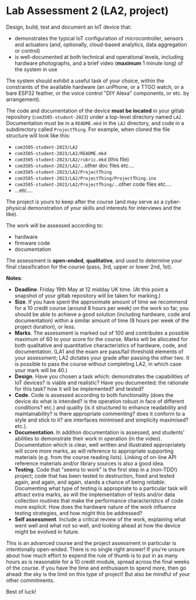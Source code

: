 
# Lab Assessment 2 (LA2, project) ###########################################

Design, build, test and document an IoT device that:

- demonstrates the typical IoT configuration of microcontroller, sensors and
  actuators (and, optionally, cloud-based analytics, data aggregation or
  control)
- is well-documented at both technical and operational levels, including
  hardware photographs, and a brief video (**maximum** 1 minute long) of the
  system in use

The system should exhibit a useful task of your choice, within the constraints
of the available hardware (an unPhone, or a TTGO watch, or a bare ESP32
feather, or the voice control "DIY Alexa" components, or etc. by arrangement).

The code and documentation of the device **must be located** in your gitlab
repository (`com3505-student-2023`) under a top-level directory named `LA2`.
Documentation must be in a `README.mkd` in the `LA2` directory, and code in a
subdirectory called `ProjectThing`. For example, when cloned the file
structure will look like this:

- `com3505-student-2023/LA2`
- `com3505-student-2023/LA2/README.mkd`
- `com3505-student-2023/LA2/rubric.mkd` (this file)
- `com3505-student-2023/LA2/`...other doc files etc....
- `com3505-student-2023/LA2/ProjectThing`
- `com3505-student-2023/LA2/ProjectThing/ProjectThing.ino`
- `com3505-student-2023/LA2/ProjectThing/`...other code files etc....
- ...etc....

The project is yours to keep after the course (and may serve as a
cyber-physical demonstration of your skills and interests for interviews and
the like).

The work will be assessed according to:

- hardware
- firmware code
- documentation

The assessment is **open-ended**, **qualitative**, and used to determine your
final classification for the course (pass, 3rd, upper or lower 2nd, 1st).

**Notes**:

- **Deadline**. Friday 19th May at 12 midday UK time. (At this point a
  snapshot of your gitlab repository will be taken for marking.)
- **Size**. If you have spent the approximate amount of time we recommend for
  a 10 credit course (around 8 hours per week) on the work so far, you should
  be able to achieve a good solution (including hardware, code and
  documentation) within a similar amount of time (8 hours per week of the
  project duration), or less.
- **Marks**. The assessment is marked out of 100 and contributes a possible
  maximum of 60 to your score for the course. Marks will be allocated for both
  qualitative and quantitative characteristics of hardware, code, and
  documentation. (LA1 and the exam are pass/fail threshold elements of your
  assessment; LA2 dictates your grade after passing the other two. It is
  possible to pass the course without completing LA2, in which case your mark
  will be 40.)
- **Design**. Have you chosen a task which: demonstrates the capabilities of
  IoT devices? is viable and realistic? Have you documented: the rationale for
  this task? how it will be implemented? and tested?
- **Code**. Code is assessed according to both functionality (does the device
  do what is intended? is the operation robust in face of different
  conditions? etc.) and quality (is it structured to enhance readability and
  maintainability? is there appropriate commenting? does it conform to a style
  and stick to it? are interfaces minimised and simplicity maximised? etc.).
- **Documentation**. In addition documentation is assessed, and students'
  abilities to demonstrate their work in operation (in the video).
  Documentation which is clear, well written and illustrated appropriately
  will score more marks, as will reference to appropriate supporting materials
  (e.g. from the course reading lists). Linking of on-line API reference
  materials and/or library sources is also a good idea.
- **Testing**. Code that "seems to work" is the first step in a (non-TDD!)
  project; code that has been tested to destruction, fixed and tested again,
  and again, and again, stands a chance of being _reliable_. Documenting what
  type of testing is appropriate to a particular task will attract extra
  marks, as will the implementation of tests and/or data collection routines
  that make the performance characteristics of code more explicit. How does
  the hardware nature of the work influence testing strategies, and how might
  this be addressed?
- **Self assessment**. Include a critical review of the work, explaining what
  went well and what not so well, and looking ahead at how the device might be
  evolved in future.

This is an advanced course and the project assessment in particular is
intentionally open-ended. There is no single right answer! If you're unsure
about how much effort to expend the rule of thumb is to put in as many hours
as is reasonable for a 10 credit module, spread across the final weeks of the
course. If you have the time and enthusiasm to spend more, then go ahead: the
sky is the limit on this type of project! But also be mindful of your other
commitments.

Best of luck!
